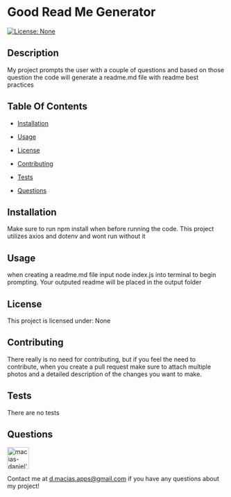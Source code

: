 
# Good Read Me Generator
 
[![License: None](https://img.shields.io/badge/License-None-blue.svg)](https://github.com/macias-daniel/good-readme-generator)

## Description

My project prompts the user with a couple of questions and based on those question the code will generate a readme.md file with readme best practices

## Table Of Contents

* [Installation](#Installation)

* [Usage](#Usage)

* [License](#License)

* [Contributing](#Contributing)

* [Tests](#Tests)

* [Questions](#Questions)

## Installation
Make sure to run npm install when before running the code. This project utilizes axios and dotenv and wont run without it

## Usage
when creating a readme.md file input node index.js into terminal to begin prompting. Your outputed readme will be placed in the output folder

## License
This project is licensed under: None

## Contributing 
There really is no need for contributing, but if you feel the need to contribute, when you create a pull request make sure to attach multiple photos and a detailed description of the changes you want to make.

## Tests
There are no tests

## Questions
<img src= "https://avatars2.githubusercontent.com/u/59327488?v=4" alt= "macias-daniel's avatar" width="50">

Contact me at d.macias.apps@gmail.com if you have any questions about my project!
